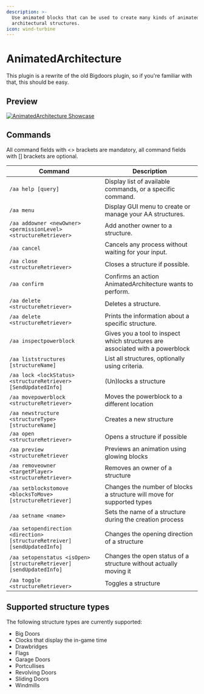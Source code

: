 ```yaml
---
description: >-
  Use animated blocks that can be used to create many kinds of animated
  architectural structures.
icon: wind-turbine
---
```


# AnimatedArchitecture

This plugin is a rewrite of the old Bigdoors plugin, so if you're familiar with that, this should be easy.

## Preview

[![AnimatedArchitecture Showcase](https://camo.githubusercontent.com/82e2b2fac1cadd9acefc2a158b9c555fbc31ea770ea242b89cf07a68fc6267c1/68747470733a2f2f696d672e796f75747562652e636f6d2f76692f34355477464c42763879592f302e6a7067)](https://www.youtube.com/watch?v=45TwFLBv8yY)

## Commands

All command fields with <> brackets are mandatory, all command fields with \[] brackets are optional.

| Command                                                                   | Description                                                                   |
| ------------------------------------------------------------------------- | ----------------------------------------------------------------------------- |
| `/aa help [query]`                                                        | Display list of available commands, or a specific command.                    |
| `/aa menu`                                                                | Display GUI menu to create or manage your AA structures.                      |
| `/aa addowner <newOwner> <permissionLevel> <structureRetriever>`          | Add another owner to a structure.                                             |
| `/aa cancel`                                                              | Cancels any process without waiting for your input.                           |
| `/aa close <structureRetriever>`                                          | Closes a structure if possible.                                               |
| `/aa confirm`                                                             | Confirms an action AnimatedArchitecture wants to perform.                     |
| `/aa delete <structureRetriever>`                                         | Deletes a structure.                                                          |
| `/aa delete <structureRetriever>`                                         | Prints the information about a specific structure.                            |
| `/aa inspectpowerblock`                                                   | Gives you a tool to inspect which structures are associated with a powerblock |
| `/aa liststructures [structureName]`                                      | List all structures, optionally using criteria.                               |
| `/aa lock <lockStatus> <structureRetriever> [SendUpdatedInfo]`            | (Un)locks a structure                                                         |
| `/aa movepowerblock <structureRetriever>`                                 | Moves the powerblock to a different location                                  |
| `/aa newstructure <structureType> [structureName]`                        | Creates a new structure                                                       |
| `/aa open <structureRetriever>`                                           | Opens a structure if possible                                                 |
| `/aa preview <structureRetriever`                                         | Previews an animation using glowing blocks                                    |
| `/aa removeowner <targetPlayer> <structureRetriever>`                     | Removes an owner of a structure                                               |
| `/aa setblockstomove <blocksToMove> [structureRetriever]`                 | Changes the number of blocks a structure will move for supported types        |
| `/aa setname <name>`                                                      | Sets the name of a structure during the creation process                      |
| `/aa setopendirection <direction> [structureRetreiver] [sendUpdatedInfo]` | Changes the opening direction of a structure                                  |
| `/aa setopenstatus <isOpen> [structureRetriever] [sendUpdatedInfo]`       | Changes the open status of a structure without actually moving it             |
| `/aa toggle <structureRetriever>`                                         | Toggles a structure                                                           |

## Supported structure types

The following structure types are currently supported:

* Big Doors
* Clocks that display the in-game time
* Drawbridges
* Flags
* Garage Doors
* Portcullises
* Revolving Doors
* Sliding Doors
* Windmills
